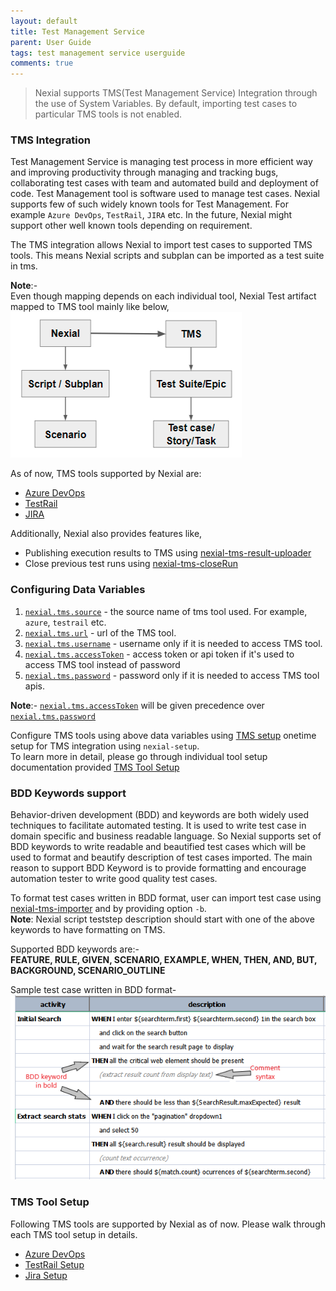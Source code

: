 ```yaml
---
layout: default
title: Test Management Service
parent: User Guide
tags: test management service userguide
comments: true
---
```



> Nexial supports TMS(Test Management Service) Integration through the use of System Variables. By default, importing
> test cases to particular TMS tools is not enabled.

### TMS Integration
Test Management Service is managing test process in more efficient way and improving productivity through
managing and tracking bugs, collaborating test cases with team and automated build and deployment of code. Test
Management tool is software used to manage test cases. Nexial supports few of such widely known tools for
Test Management. For example `Azure DevOps`, `TestRail`, `JIRA` etc. In the future, Nexial might support other well
known tools depending on requirement.

The TMS integration allows Nexial to import test cases to supported TMS tools. This means Nexial scripts and subplan
can be imported as a test suite in tms.

**Note**:-<br/>
Even though mapping depends on each individual tool, Nexial Test artifact mapped to TMS tool mainly like below,
![](image/TmsManagement_01.png)

As of now, TMS tools supported by Nexial are:
- [Azure DevOps](https://azure.microsoft.com/en-in/services/devops/)
- [TestRail](https://www.gurock.com/testrail/)
- [JIRA](https://www.atlassian.com/software/jira)

Additionally, Nexial also provides features like,
- Publishing execution results to TMS using [nexial-tms-result-uploader](BatchFiles#nexial-tms-result-uploader)
- Close previous test runs using [nexial-tms-closeRun](BatchFiles#nexial-tms-closeRun)

### Configuring Data Variables
1. [`nexial.tms.source`](../systemvars/index#nexial.tms.source) - the source name of tms tool used. For example, `azure`, `testrail` etc.
2. [`nexial.tms.url`](../systemvars/index#nexial.tms.url) - url of the TMS tool.
3. [`nexial.tms.username`](../systemvars/index#nexial.tms.username) - username only if it is needed to access TMS tool.
4. [`nexial.tms.accessToken`](../systemvars/index#nexial.tms.accessToken) - access token or api token if it's used to access TMS tool instead of password
5. [`nexial.tms.password`](../systemvars/index#nexial.tms.password) - password only if it is needed to access TMS tool apis.

**Note**:- [`nexial.tms.accessToken`](../systemvars/index#nexial.tms.accessToken) will be given precedence over 
[`nexial.tms.password`](../systemvars/index#nexial.tms.password)

Configure TMS tools using above data variables using [TMS setup](../userguide/ServiceIntegration#tms-integration-setup)
onetime setup for TMS integration using `nexial-setup`.<br/>
To learn more in detail, please go through individual tool setup documentation provided [TMS Tool Setup](#tms-tool-setup)

### BDD Keywords support
Behavior-driven development (BDD) and keywords are both widely used techniques to facilitate automated testing. It is 
used to write test case in domain specific and business readable language. So Nexial supports set of BDD keywords to 
write readable and beautified test cases which will be used to format and beautify description of test cases 
imported. The main reason to support BDD Keyword is to provide formatting and encourage automation tester to write good
quality test cases. <br/>

To format test cases written in BDD format, user can import test case using [nexial-tms-importer](BatchFiles#nexial-tms-importer)
and by providing option `-b`.<br/>
**Note**: Nexial script teststep description should start with one of the above keywords to have formatting on TMS.

Supported BDD keywords are:-<br/>
**FEATURE, RULE, GIVEN, SCENARIO, EXAMPLE, WHEN, THEN, AND, BUT, BACKGROUND, SCENARIO_OUTLINE**<br/>

Sample test case written in BDD format-<br/>
![](image/TmsManagement_02.png)

### TMS Tool Setup
Following TMS tools are supported by Nexial as of now. Please walk through each TMS tool setup in details.
- [Azure DevOps](AzureDevOpsSetup)
- [TestRail Setup](TestRailSetup)
- [Jira Setup](JiraSetup)
